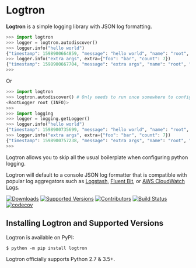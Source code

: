 # Logtron

**Logtron** is a simple logging library with JSON log formatting.

```python
>>> import logtron
>>> logger = logtron.autodiscover()
>>> logger.info("hello world")
{"timestamp": 1598900664859, "message": "hello world", "name": "root", "level": 20, "context": {}, "extra": {}}
>>> logger.info("extra args", extra={"foo": "bar", "count": 7})
{"timestamp": 1598900667704, "message": "extra args", "name": "root", "level": 20, "context": {}, "extra": {"foo": "bar", "count": 7}}
>>>
```

Or

```python
>>> import logtron
>>> logtron.autodiscover() # Only needs to run once somewhere to configure the root logger
<RootLogger root (INFO)>
>>>
>>> import logging
>>> logger = logging.getLogger()
>>> logger.info("hello world")
{"timestamp": 1598900735699, "message": "hello world", "name": "root", "level": 20, "context": {}, "extra": {}}
>>> logger.info("extra args", extra={"foo": "bar", "count": 7})
{"timestamp": 1598900757238, "message": "extra args", "name": "root", "level": 20, "context": {}, "extra": {"foo": "bar", "count": 7}}
>>>
```

Logtron allows you to skip all the usual boilerplate when configuring python logging.

Logtron will default to a console JSON log formatter that is compatible with popular log aggregators such as [Logstash](https://www.elastic.co/guide/en/logstash/current/introduction.html), [Fluent Bit](https://docs.fluentbit.io/manual/), or [AWS CloudWatch Logs](https://docs.aws.amazon.com/AmazonCloudWatch/latest/logs/WhatIsCloudWatchLogs.html).

[![Downloads](https://pepy.tech/badge/logtron/month)](https://pepy.tech/project/logtron/month)
[![Supported Versions](https://img.shields.io/pypi/pyversions/logtron.svg)](https://pypi.org/project/logtron)
[![Contributors](https://img.shields.io/github/contributors/ilija1/logtron.svg)](https://github.com/ilija1/logtron/graphs/contributors)
[![Build Status](https://travis-ci.org/ilija1/logtron.svg?branch=master)](https://travis-ci.org/ilija1/logtron)
[![codecov](https://codecov.io/gh/ilija1/logtron/branch/master/graph/badge.svg)](https://codecov.io/gh/ilija1/logtron)

## Installing Logtron and Supported Versions

Logtron is available on PyPI:

```shell
$ python -m pip install logtron
```

Logtron officially supports Python 2.7 & 3.5+.

